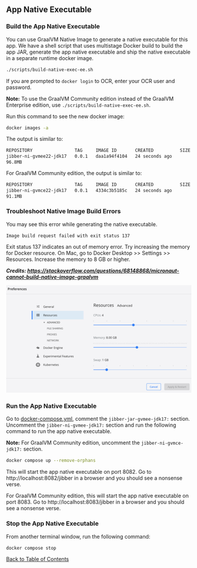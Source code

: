 ## App Native Executable

### Build the App Native Executable

You can use GraalVM Native Image to generate a native executable for this app. We have a shell script that uses multistage Docker build to build the app JAR, generate the app native executable and ship the native executable in a separate runtime docker image.

```bash
./scripts/build-native-exec-ee.sh
```
If you are prompted to `docker login` to OCR, enter your OCR user and password.

**Note:** To use the GraalVM Community edition instead of the GraalVM Enterprise edition, use `./scripts/build-native-exec-ee.sh`.

Run this command to see the new docker image:

```bash
docker images -a
```

The output is similar to:
```
REPOSITORY                TAG     IMAGE ID       CREATED          SIZE
jibber-ni-gvmee22-jdk17   0.0.1   daa1a94f4104   24 seconds ago   96.8MB
```

For GraalVM Community edition, the output is similar to:
```
REPOSITORY                TAG     IMAGE ID       CREATED          SIZE
jibber-ni-gvmce22-jdk17   0.0.1   4334c3b5185c   24 seconds ago   91.1MB
```


### Troubleshoot Native Image Build Errors

You may see this error while generating the native executable.

```
Image build request failed with exit status 137
```

Exit status 137 indicates an out of memory error. Try increasing the memory for Docker resource. On Mac, go to Docker Desktop >> Settings >> Resources. Increase the memory to 8 GB or higher.

***Credits: https://stackoverflow.com/questions/68148868/micronaut-cannot-build-native-image-graalvm***

![Docker Memory Settings](../images/docker-memory-settings.png)


### Run the App Native Executable

Go to [docker-compose.yml](../docker-compose.yml), comment the `jibber-jar-gvmee-jdk17:` section. Uncomment the `jibber-ni-gvmee-jdk17:` section and run the following command to run the app native executable.

**Note:** For GraalVM Community edition, uncomment the `jibber-ni-gvmce-jdk17:` section. 

```bash
docker compose up --remove-orphans
```

This will start the app native executable on port 8082. Go to http://localhost:8082/jibber in a browser and you should see a nonsense verse.

For GraalVM Community edition, this will start the app native executable on port 8083. Go to http://localhost:8083/jibber in a browser and you should see a nonsense verse.


### Stop the App Native Executable

From another terminal window, run the following command:

```bash
docker compose stop
```

[Back to Table of Contents](../README.md#table-of-contents)